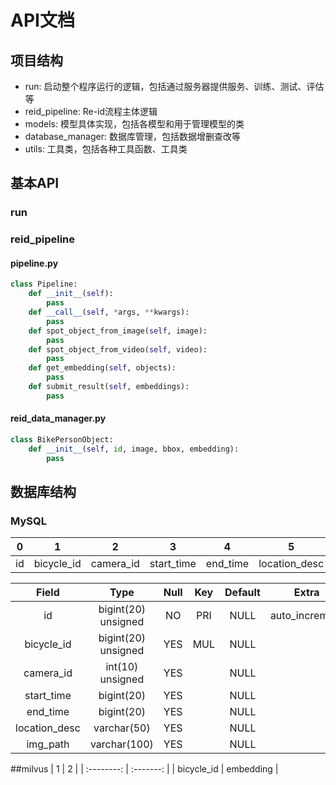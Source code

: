 # API文档

## 项目结构

- run: 启动整个程序运行的逻辑，包括通过服务器提供服务、训练、测试、评估等
- reid_pipeline: Re-id流程主体逻辑
- models: 模型具体实现，包括各模型和用于管理模型的类
- database_manager: 数据库管理，包括数据增删查改等
- utils: 工具类，包括各种工具函数、工具类


## 基本API

### run


### reid_pipeline
#### pipeline.py
```python
class Pipeline:
    def __init__(self):
        pass
    def __call__(self, *args, **kwargs):
        pass
    def spot_object_from_image(self, image):
        pass
    def spot_object_from_video(self, video):
        pass
    def get_embedding(self, objects):
        pass
    def submit_result(self, embeddings):
        pass

```

#### reid_data_manager.py
```python
class BikePersonObject:
    def __init__(self, id, image, bbox, embedding):
        pass


```


## 数据库结构



### MySQL

|   0   |     1      |     2     |     3      |    4     |       5       |    6     |
| :---: | :--------: | :-------: | :--------: | :------: | :-----------: | :------: |
|  id   | bicycle_id | camera_id | start_time | end_time | location_desc | img_path |



|     Field     |        Type         | Null  |  Key  | Default |     Extra      |
| :-----------: | :-----------------: | :---: | :---: | :-----: | :------------: |
|      id       | bigint(20) unsigned |  NO   |  PRI  |  NULL   | auto_increment |
|  bicycle_id   | bigint(20) unsigned |  YES  |  MUL  |  NULL   |                |
|   camera_id   |  int(10) unsigned   |  YES  |       |  NULL   |                |
|  start_time   |     bigint(20)      |  YES  |       |  NULL   |                |
|   end_time    |     bigint(20)      |  YES  |       |  NULL   |                |
| location_desc |     varchar(50)     |  YES  |       |  NULL   |                |
|   img_path    |    varchar(100)     |  YES  |       |  NULL   |                |


##milvus
|     1      |     2     |
| :--------: | :-------: |
| bicycle_id | embedding |